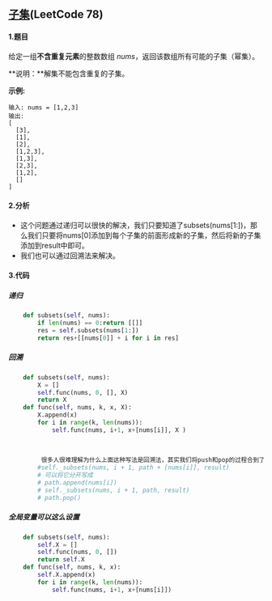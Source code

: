 ## [子集](https://leetcode-cn.com/problems/subsets/)(LeetCode 78)

#### 1.题目

给定一组**不含重复元素**的整数数组 *nums*，返回该数组所有可能的子集（幂集）。

**说明：**解集不能包含重复的子集。

**示例:**

```
输入: nums = [1,2,3]
输出:
[
  [3],
  [1],
  [2],
  [1,2,3],
  [1,3],
  [2,3],
  [1,2],
  []
]
```

#### 2.分析

- 这个问题通过递归可以很快的解决，我们只要知道了subsets(nums[1:])，那么我们只要将nums[0]添加到每个子集的前面形成新的子集，然后将新的子集添加到result中即可。
- 我们也可以通过回溯法来解决。

#### 3.代码

##### 递归

```python
    def subsets(self, nums):
        if len(nums) == 0:return [[]]
        res = self.subsets(nums[1:])
        return res+[[nums[0]] + i for i in res]
```

##### 回溯

````python
    def subsets(self, nums):
        X = []
        self.func(nums, 0, [], X)
        return X
    def func(self, nums, k, x, X):
        X.append(x)
        for i in range(k, len(nums)):
            self.func(nums, i+1, x+[nums[i]], X )
            
            
            
         很多人很难理解为什么上面这种写法是回溯法，其实我们将push和pop的过程合到了一块，我在之前的一些问题中也没说明，所以在此解释一下。   
        #self._subsets(nums, i + 1, path + [nums[i]], result)
        # 可以将它分开写成
        # path.append(nums[i])
        # self._subsets(nums, i + 1, path, result)
        # path.pop()
````

##### 全局变量可以这么设置

```python
    def subsets(self, nums):
        self.X = []
        self.func(nums, 0, [])
        return self.X
    def func(self, nums, k, x):
        self.X.append(x)
        for i in range(k, len(nums)):
            self.func(nums, i+1, x+[nums[i]])
```

